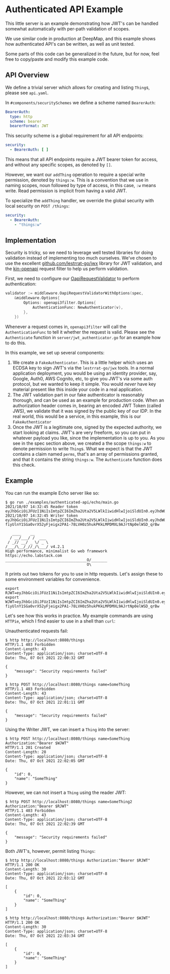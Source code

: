# Authenticated API Example

This little server is an example demonstrating how JWT's can be handled somewhat
automatically with per-path validation of scopes.

We use similar code in production at DeepMap, and this example shows how authenticated
API's can be written, as well as unit tested.

Some parts of this code can be generalized in the future, but for now, feel free
to copy/paste and modify this example code.

## API Overview

We define a trivial server which allows for creating and listing `Thing`s, please
see `api.yaml`.

In `#components/securitySchemes` we define a scheme named `BearerAuth`:

```yaml
BearerAuth:
  type: http
  scheme: bearer
  bearerFormat: JWT
```

This security scheme is a global requirement for all API endpoints:

```yaml
security:
  - BearerAuth: [ ]

```

This means that all API endpoints require a JWT bearer token for access, and
without any specific scopes, as denoted by `[]`.

However, we want our `addThing` operation to require a special write permission,
denoted by `things:w`. This is a convention that we use in naming scopes,
noun followed by type of access, in this case, `:w` means write. Read permission
is implicit from having a valid JWT.

To specialize the `addThing` handler, we override the global security with local
security on `POST /things`:

```yaml
security:
  - BearerAuth:
    - "things:w"
```

## Implementation

Security is tricky, so we need to leverage well tested libraries for doing validation
instead of implementing too much ourselves. We've chosen to use the excellent
[github.com/lestrrat-go/jwx](https://github.com/lestrrat-go/jwx) library for JWT
validation, and the [kin-openapi](https://github.com/getkin/kin-openapi/tree/master/openapi3filter)
request filter to help us perform validation.

First, we need to configure
our [OapiRequestValidator](https://github.com/reedom/oapi-codegen/blob/master/pkg/middleware/oapi_validate.go)
to perform authentication:

```go
validator := middleware.OapiRequestValidatorWithOptions(spec,
    &middleware.Options{
        Options: openapi3filter.Options{
            AuthenticationFunc: NewAuthenticator(v),
        },
    })
```

Whenever a request comes in, `openapi3filter` will call the `AuthenticationFunc` to tell
it whether the request is valid. Please see the `Authenticate` function in
`server/jwt_authenticator.go` for an example how to do this.

In this example, we set up several components:

1) We create a `FakeAuthenticator`. This is a little helper which uses an ECDSA key
   to sign JWT's via the `lestrrat-go/jwx` tools. In a normal application deployment,
   you would be using an identity provider, say, Google, Auth0, AWS Cognito, etc, to
   give you JWT's via some auth protocol, but we wanted to keep it simple. You would
   _never_ have key material present like this inside your code in a real application.
2) The JWT validation part in our fake authenticator is reasonably thorough, and can
   be used as an example for production code. When an authorization header comes in,
   bearing an encoded JWT Token (called JWS), we validate that it was signed by
   the public key of our IDP. In the real world, this would be a service, in this
   example, this is our `FakeAuthenticator`
3) Once the JWT is a legitimate one, signed by the expected authority, we start looking
   at claims. JWT's are very freeform, so you can put in whatever payload you like, since
   the implementation is up to you. As you see in the spec section above, we created
   a the scope `things:w` to denote permission to write `Thing`s. What we expect is that
   the JWT contains a claim named `perms`, that's an array of permissions granted, and
   that it contains the string `things:w`. The `Authenticate` function does this
   check.

## Example

You can run the example Echo server like so:

```
$ go run ./examples/authenticated-api/echo/main.go
2021/10/07 14:32:45 Reader token eyJhbGciOiJFUzI1NiIsImtpZCI6ImZha2Uta2V5LWlkIiwidHlwIjoiSldUIn0.eyJhdWQiOlsiZXhhbXBsZS11c2VycyJdLCJpc3MiOiJmYWtlLWlzc3VlciIsInBlcm0iOltdfQ.Hf9dCNJLa0HQfbtJi7ndASbkTfrLc6bZBJK8HaPqtzXiDkTH6sMRoiNhf6Kb1g6z3R1tN3XEpXsghxlMRO3OLA
2021/10/07 14:32:45 Writer token eyJhbGciOiJFUzI1NiIsImtpZCI6ImZha2Uta2V5LWlkIiwidHlwIjoiSldUIn0.eyJhdWQiOlsiZXhhbXBsZS11c2VycyJdLCJpc3MiOiJmYWtlLWlzc3VlciIsInBlcm0iOlsidGhpbmdzOnciXX0.CbPT1hzWmyTt0lTyv-fiyUlnY1SGa0vrX52yFjeigx2PA1-78LVH0z5hukPKkLMPDMXL9AJrtNp0elWSD_qrBw

   ____    __
  / __/___/ /  ___
 / _// __/ _ \/ _ \
/___/\__/_//_/\___/ v4.2.1
High performance, minimalist Go web framework
https://echo.labstack.com
____________________________________O/_______
                                    O\
```

It prints out two tokens for you to use in http requests. Let's assign
these to some environment variables for convenience.

```shell
export RJWT=eyJhbGciOiJFUzI1NiIsImtpZCI6ImZha2Uta2V5LWlkIiwidHlwIjoiSldUIn0.eyJhdWQiOlsiZXhhbXBsZS11c2VycyJdLCJpc3MiOiJmYWtlLWlzc3VlciIsInBlcm0iOltdfQ.Hf9dCNJLa0HQfbtJi7ndASbkTfrLc6bZBJK8HaPqtzXiDkTH6sMRoiNhf6Kb1g6z3R1tN3XEpXsghxlMRO3OLA
export WJWT=eyJhbGciOiJFUzI1NiIsImtpZCI6ImZha2Uta2V5LWlkIiwidHlwIjoiSldUIn0.eyJhdWQiOlsiZXhhbXBsZS11c2VycyJdLCJpc3MiOiJmYWtlLWlzc3VlciIsInBlcm0iOlsidGhpbmdzOnciXX0.CbPT1hzWmyTt0lTyv-fiyUlnY1SGa0vrX52yFjeigx2PA1-78LVH0z5hukPKkLMPDMXL9AJrtNp0elWSD_qrBw
```

Let's see how this works in practice. My example commands are using `HTTPie`, which
I find easier to use in a shell than `curl`:

Unauthenticated requests fail:

```
$ http http://localhost:8080/things
HTTP/1.1 403 Forbidden
Content-Length: 43
Content-Type: application/json; charset=UTF-8
Date: Thu, 07 Oct 2021 22:00:32 GMT

{
    "message": "Security requirements failed"
}

$ http POST http://localhost:8080/things name=SomeThing
HTTP/1.1 403 Forbidden
Content-Length: 43
Content-Type: application/json; charset=UTF-8
Date: Thu, 07 Oct 2021 22:01:11 GMT

{
    "message": "Security requirements failed"
}
```

Using the Writer JWT, we can insert a `Thing` into the server:

```
$ http POST http://localhost:8080/things name=SomeThing Authorization:"Bearer $WJWT"
HTTP/1.1 201 Created
Content-Length: 28
Content-Type: application/json; charset=UTF-8
Date: Thu, 07 Oct 2021 22:02:05 GMT

{
    "id": 0,
    "name": "SomeThing"
}
```

However, we can not insert a `Thing` using the reader JWT:

```
$ http POST http://localhost:8080/things name=SomeThing2 Authorization:"Bearer $RJWT"
HTTP/1.1 403 Forbidden
Content-Length: 43
Content-Type: application/json; charset=UTF-8
Date: Thu, 07 Oct 2021 22:02:39 GMT

{
    "message": "Security requirements failed"
}
```

Both JWT's, however, permit listing `Things`:

```
$ http http://localhost:8080/things Authorization:"Bearer $RJWT"
HTTP/1.1 200 OK
Content-Length: 30
Content-Type: application/json; charset=UTF-8
Date: Thu, 07 Oct 2021 22:03:12 GMT

[
    {
        "id": 0,
        "name": "SomeThing"
    }
]

$ http http://localhost:8080/things Authorization:"Bearer $WJWT"
HTTP/1.1 200 OK
Content-Length: 30
Content-Type: application/json; charset=UTF-8
Date: Thu, 07 Oct 2021 22:03:34 GMT

[
    {
        "id": 0,
        "name": "SomeThing"
    }
]
```

